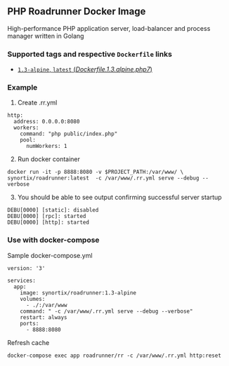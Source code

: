 ## PHP Roadrunner Docker Image
High-performance PHP application server, load-balancer and process manager written in Golang

### Supported tags and respective `Dockerfile` links

-	[`1.3-alpine`, `latest` (*Dockerfile.1.3.alpine.php7*)](https://github.com/synortix/docker-roadrunner/blob/master/Dockerfile.1.3.alpine.php7)

### Example

1) Create .rr.yml

```$xslt
http:
  address: 0.0.0.0:8080
  workers:
    command: "php public/index.php"
    pool:
      numWorkers: 1
```

2) Run docker container

```$xslt
docker run -it -p 8888:8080 -v $PROJECT_PATH:/var/www/ \ 
synortix/roadrunner:latest  -c /var/www/.rr.yml serve --debug --verbose 
```

3) You should be able to see output confirming successful server startup

```$xslt
DEBU[0000] [static]: disabled                           
DEBU[0000] [rpc]: started                               
DEBU[0000] [http]: started     
```

### Use with docker-compose

Sample docker-compose.yml
```$xslt
version: '3'

services:
  app:
    image: synortix/roadrunner:1.3-alpine
    volumes:
      - ./:/var/www
    command: " -c /var/www/.rr.yml serve --debug --verbose"
    restart: always
    ports:
      - 8888:8080

```

Refresh cache

```$xslt
docker-compose exec app roadrunner/rr -c /var/www/.rr.yml http:reset
```

